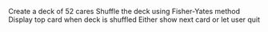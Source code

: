 Create a deck of 52 cares
Shuffle the deck using Fisher-Yates method
Display top card when deck is shuffled
Either show next card or let user quit
